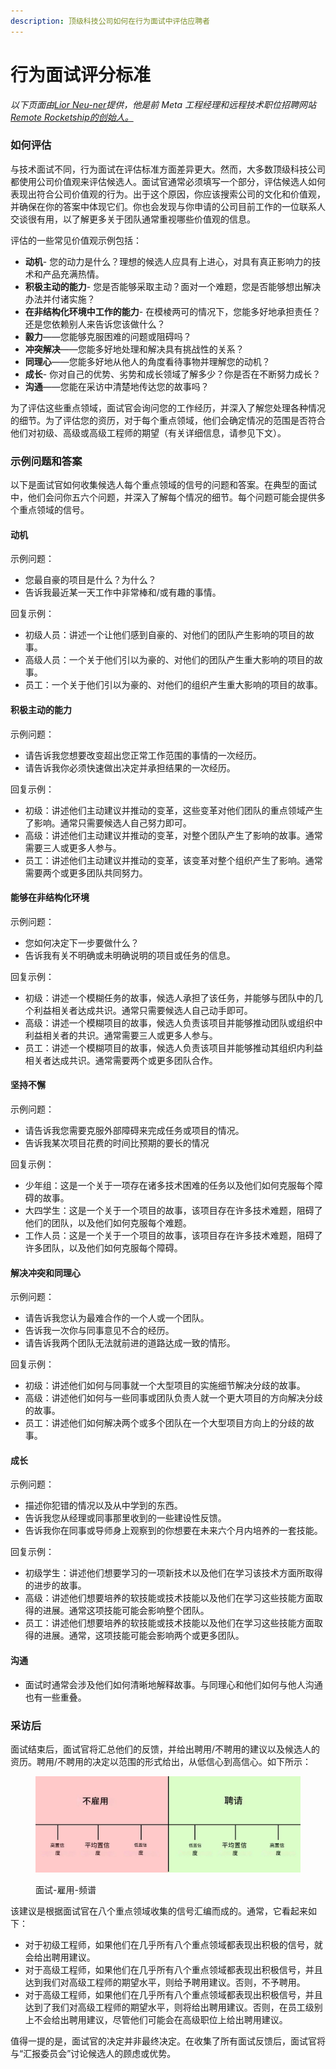 ```yaml
---
description: 顶级科技公司如何在行为面试中评估应聘者
---
```


# 行为面试评分标准

_以下页面由_[_Lior Neu-ner_](https://www.linkedin.com/in/liornn/)_提供，他是前 Meta 工程经理和远程技术职位招聘网站_[_Remote Rocketship的创始人。_](http://remoterocketship.com/)

### 如何评估 <a href="#how-behavioral-interviews-are-evaluated" id="how-behavioral-interviews-are-evaluated"></a>

与技术面试不同，行为面试在评估标准方面差异更大。然而，大多数顶级科技公司都使用公司价值观来评估候选人。面试官通常必须填写一个部分，评估候选人如何表现出符合公司价值观的行为。出于这个原因，你应该搜索公司的文化和价值观，并确保在你的答案中体现它们。你也会发现与你申请的公司目前工作的一位联系人交谈很有用，以了解更多关于团队通常重视哪些价值观的信息。

评估的一些常见价值观示例包括：

* **动机**- 您的动力是什么？理想的候选人应具有上进心，对具有真正影响力的技术和产品充满热情。
* **积极主动的能力**- 您是否能够采取主动？面对一个难题，您是否能够想出解决办法并付诸实施？
* **在非结构化环境中工作的能力**- 在模棱两可的情况下，您能多好地承担责任？还是您依赖别人来告诉您该做什么？
* **毅力**——您能够克服困难的问题或阻碍吗？
* **冲突解决**——您能多好地处理和解决具有挑战性的关系？
* **同理心**——您能多好地从他人的角度看待事物并理解您的动机？
* **成长**- 你对自己的优势、劣势和成长领域了解多少？你是否在不断努力成长？
* **沟通**——您能在采访中清楚地传达您的故事吗？

为了评估这些重点领域，面试官会询问您的工作经历，并深入了解您处理各种情况的细节。为了评估您的资历，对于每个重点领域，他们会确定情况的范围是否符合他们对初级、高级或高级工程师的期望（有关详细信息，请参见下文）。

### 示例问题和答案 <a href="#example-questions-and-responses" id="example-questions-and-responses"></a>

以下是面试官如何收集候选人每个重点领域的信号的问题和答案。在典型的面试中，他们会问你五六个问题，并深入了解每个情况的细节。每个问题可能会提供多个重点领域的信号。

#### 动机 <a href="#motivation" id="motivation"></a>

示例问题：

* 您最自豪的项目是什么？为什么？
* 告诉我最近某一天工作中非常棒和/或有趣的事情。

回复示例：

* 初级人员：讲述一个让他们感到自豪的、对他们的团队产生影响的项目的故事。
* 高级人员：一个关于他们引以为豪的、对他们的团队产生重大影响的项目的故事。
* 员工：一个关于他们引以为豪的、对他们的组织产生重大影响的项目的故事。

#### 积极主动的能力 <a href="#ability-to-be-proactive" id="ability-to-be-proactive"></a>

示例问题：

* 请告诉我您想要改变超出您正常工作范围的事情的一次经历。
* 请告诉我你必须快速做出决定并承担结果的一次经历。

回复示例：

* 初级：讲述他们主动建议并推动的变革，这些变革对他们团队的重点领域产生了影响。通常只需要候选人自己努力即可。
* 高级：讲述他们主动建议并推动的变革，对整个团队产生了影响的故事。通常需要三人或更多人参与。
* 员工：讲述他们主动建议并推动的变革，该变革对整个组织产生了影响。通常需要两个或更多团队共同努力。

#### 能够在非结构化环境 <a href="#ability-to-work-in-an-unstructured-environment" id="ability-to-work-in-an-unstructured-environment"></a>

示例问题：

* 您如何决定下一步要做什么？
* 告诉我有关不明确或未明确说明的项目或任务的信息。

回复示例：

* 初级：讲述一个模糊任务的故事，候选人承担了该任务，并能够与团队中的几个利益相关者达成共识。通常只需要候选人自己动手即可。
* 高级：讲述一个模糊项目的故事，候选人负责该项目并能够推动团队或组织中利益相关者的共识。通常需要三人或更多人参与。
* 员工：讲述一个模糊项目的故事，候选人负责该项目并能够推动其组织内利益相关者达成共识。通常需要两个或更多团队合作。

#### 坚持不懈 <a href="#perseverance" id="perseverance"></a>

示例问题：

* 请告诉我您需要克服外部障碍来完成任务或项目的情况。
* 告诉我某次项目花费的时间比预期的要长的情况

回复示例：

* 少年组：这是一个关于一项存在诸多技术困难的任务以及他们如何克服每个障碍的故事。
* 大四学生：这是一个关于一个项目的故事，该项目存在许多技术难题，阻碍了他们的团队，以及他们如何克服每个难题。
* 工作人员：这是一个关于一个项目的故事，该项目存在许多技术难题，阻碍了许多团队，以及他们如何克服每个障碍。

#### 解决冲突和同理心 <a href="#conflict-resolution-and-empathy" id="conflict-resolution-and-empathy"></a>

示例问题：

* 请告诉我您认为最难合作的一个人或一个团队。
* 告诉我一次你与同事意见不合的经历。
* 请告诉我两个团队无法就前进的道路达成一致的情形。

回复示例：

* 初级：讲述他们如何与同事就一个大型项目的实施细节解决分歧的故事。
* 高级：讲述他们如何与一些同事或团队负责人就一个更大项目的方向解决分歧的故事。
* 员工：讲述他们如何解决两个或多个团队在一个大型项目方向上的分歧的故事。

#### 成长 <a href="#growth" id="growth"></a>

示例问题：

* 描述你犯错的情况以及从中学到的东西。
* 告诉我您从经理或同事那里收到的一些建设性反馈。
* 告诉我你在同事或导师身上观察到的你想要在未来六个月内培养的一套技能。

回复示例：

* 初级学生：讲述他们想要学习的一项新技术以及他们在学习该技术方面所取得的进步的故事。
* 高级：讲述他们想要培养的软技能或技术技能以及他们在学习这些技能方面取得的进展。通常这项技能可能会影响整个团队。
* 员工：讲述他们想要培养的软技能或技术技能以及他们在学习这些技能方面取得的进展。通常，这项技能可能会影响两个或更多团队。

#### 沟通 <a href="#communication" id="communication"></a>

* 面试时通常会涉及他们如何清晰地解释故事。与同理心和他们如何与他人沟通也有一些重叠。

### 采访后 <a href="#after-the-interview" id="after-the-interview"></a>

面试结束后，面试官将汇总他们的反馈，并给出聘用/不聘用的建议以及候选人的资历。聘用/不聘用的决定以范围的形式给出，从低信心到高信心。如下所示：

<figure><img src="../.gitbook/assets/interview-hire-spectrum-0768b96788192eeea9faa583cb5e3f04.jpg" alt=""><figcaption><p>面试-雇用-频谱</p></figcaption></figure>

该建议是根据面试官在八个重点领域收集的信号汇编而成的。通常，它看起来如下：

* 对于初级工程师，如果他们在几乎所有八个重点领域都表现出积极的信号，就会给出聘用建议。
* 对于高级工程师，如果他们在几乎所有八个重点领域都表现出积极信号，并且达到我们对高级工程师的期望水平，则给予聘用建议。否则，不予聘用。
* 对于高级工程师，如果他们在几乎所有八个重点领域都表现出积极信号，并且达到了我们对高级工程师的期望水平，则将给出聘用建议。否则，在员工级别上不会给出聘用建议，尽管他们可能会在高级职位上给出聘用建议。

值得一提的是，面试官的决定并非最终决定。在收集了所有面试反馈后，面试官将与“汇报委员会”讨论候选人的顾虑或优势。

